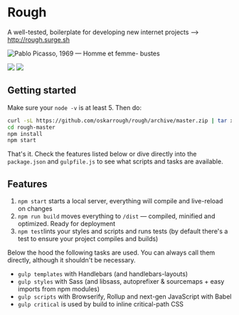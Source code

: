 # Rough

A well-tested, boilerplate for developing new internet projects --> http://rough.surge.sh

![Pablo Picasso, 1969 — Homme et femme- bustes](http://i.imgur.com/nSxXkO5.jpg)

![](https://travis-ci.org/oskarrough/rough.svg) ![](https://david-dm.org/oskarrough/rough.svg)

## Getting started

Make sure your `node -v` is at least 5. Then do:

```bash
curl -sL https://github.com/oskarrough/rough/archive/master.zip | tar xz
cd rough-master
npm install
npm start
```

That's it. Check the features listed below or dive directly into the `package.json` and `gulpfile.js` to see what scripts and tasks are available.

## Features

1. `npm start` starts a local server, everything will compile and live-reload on changes
2. `npm run build` moves everything to `/dist` — compiled, minified and optimized. Ready for deployment
3. `npm test`lints your styles and scripts and runs tests (by default there's a test to ensure your project compiles and builds)

Below the hood the following tasks are used. You can always call them directly, although it shouldn't be necessary.

- `gulp templates` with Handlebars (and handlebars-layouts)
- `gulp styles` with Sass (and libsass, autoprefixer & sourcemaps + easy imports from npm modules)
- `gulp scripts` with Browserify, Rollup and next-gen JavaScript with Babel
- `gulp critical` is used by build to inline critical-path CSS
